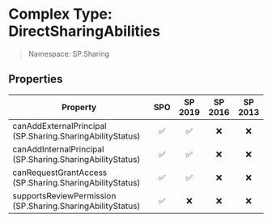 # Complex Type: DirectSharingAbilities

> Namespace: SP.Sharing

## Properties

Property | SPO | SP 2019 | SP 2016 | SP 2013
----------|:---:|:-------:|:-------:|:-------:
canAddExternalPrincipal (SP.Sharing.SharingAbilityStatus) | ✅ | ✅ | ❌ | ❌
canAddInternalPrincipal (SP.Sharing.SharingAbilityStatus) | ✅ | ✅ | ❌ | ❌
canRequestGrantAccess (SP.Sharing.SharingAbilityStatus) | ✅ | ✅ | ❌ | ❌
supportsReviewPermission (SP.Sharing.SharingAbilityStatus) | ✅ | ❌ | ❌ | ❌